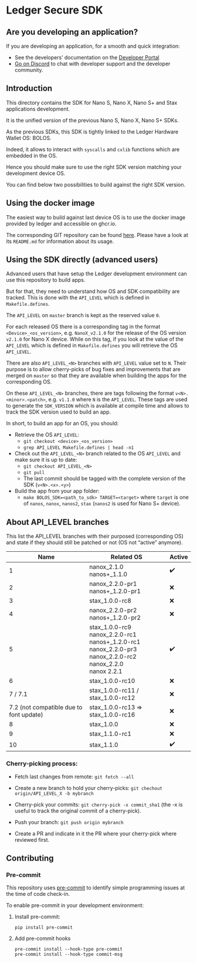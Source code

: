 # Ledger Secure SDK

## Are you developing an application?

If you are developing an application, for a smooth and quick integration:
- See the developers’ documentation on the [Developer Portal](https://developers.ledger.com/)
- [Go on Discord](https://developers.ledger.com/discord-pro/) to chat with developer support and the developer community.

## Introduction

This directory contains the SDK for Nano S, Nano X, Nano S+ and Stax applications development.

It is the unified version of the previous Nano S, Nano X, Nano S+ SDKs.

As the previous SDKs, this SDK is tightly linked to the Ledger Hardware Wallet OS: BOLOS.

Indeed, it allows to interact with `syscalls` and `cxlib` functions which are embedded in the OS.

Hence you should make sure to use the right SDK version matching your development device OS.

You can find below two possibilities to build against the right SDK version.

## Using the docker image

The easiest way to build against last device OS is to use the docker image provided by ledger and accessible on ghcr.io.

The corresponding GIT repository can be found [here](https://github.com/LedgerHQ/ledger-app-builder/). Please have a look at its `README.md` for information about its usage.

## Using the SDK directly (advanced users)

Advanced users that have setup the Ledger development environment can use this repository to build apps.

But for that, they need to understand how OS and SDK compatibility are tracked. This is done with the `API_LEVEL` which is defined in `Makefile.defines`.

The `API_LEVEL` on `master` branch is kept as the reserved value `0`.

For each released OS there is a corresponding tag in the format `<Device>_<os_version>`, e.g. `NanoX_v2.1.0` for the release of the OS version `v2.1.0` for Nano X device. While on this tag, if you look at the value of the `API_LEVEL` which is defined in `Makefile.defines` you will retrieve the OS `API_LEVEL`.

There are also `API_LEVEL_<N>` branches with `API_LEVEL` value set to `N`. Their purpose is to allow cherry-picks of bug fixes and improvements that are merged on `master` so that they are available when building the apps for the corresponding OS.

On these `API_LEVEL_<N>` branches, there are tags following the format `v<N>.<minor>.<patch>`, e.g. `v1.1.0` where `N` is the `API_LEVEL`. These tags are used to generate the `SDK_VERSION` which is available at compile time and allows to track the SDK version used to build an app.

In short, to build an app for an OS, you should:
- Retrieve the OS `API_LEVEL`:
    - `git checkout <device>_<os_version>`
    - `grep API_LEVEL Makefile.defines | head -n1`
- Check out the `API_LEVEL_<N>` branch related to the OS `API_LEVEL` and make sure it is up to date:
    - `git checkout API_LEVEL_<N>`
    - `git pull`
    - The last commit should be tagged with the complete version of the SDK (`v<N>.<x>.<y>`)
- Build the app from your app folder:
    - `make BOLOS_SDK=<path_to_sdk> TARGET=<target>` where `target` is one of `nanos`, `nanox`, `nanos2`, `stax` (`nanos2` is used for Nano S+ device).

## About API_LEVEL branches

This list the API_LEVEL branches with their purposed (corresponding OS) and state if they should still be patched or not (OS not “active” anymore).

| Name    | Related OS                                                                                                    | Active
|---------|---------------------------------------------------------------------------------------------------------------|---------
| 1       | nanox_2.1.0 <br/>  nanos+_1.1.0 <br/>                                                                         | :heavy_check_mark:
| 2       | nanox_2.2.0-pr1 <br/>  nanos+_1.2.0-pr1 <br/>                                                                 | :x:
| 3       | stax_1.0.0-rc8                                                                                                | :x:
| 4       | nanox_2.2.0-pr2 <br/> nanos+_1.2.0-pr2 <br/>                                                                  | :x:
| 5       | stax_1.0.0-rc9 <br/> nanox_2.2.0-rc1 <br/> nanos+_1.2.0-rc1 <br/> nanox_2.2.0-pr3 <br/> nanox_2.2.0-rc2 <br/> nanox_2.2.0 <br/> nanox 2.2.1 | :heavy_check_mark:
| 6       | stax_1.0.0-rc10                                                                                               | :x:
| 7 / 7.1 | stax_1.0.0-rc11 / stax_1.0.0-rc12                                                                             | :x:
| 7.2 (not compatible due to font update) | stax_1.0.0-rc13 => stax_1.0.0-rc16                                            | :x:
| 8       | stax_1.0.0                                                                                                    | :x:
| 9       | stax_1.1.0-rc1                                                                                                | :x:
| 10      | stax_1.1.0                                                                                                    | :heavy_check_mark:

### Cherry-picking process:

- Fetch last changes from remote: `git fetch --all`

- Create a new branch to hold your cherry-picks: `git chechout origin/API_LEVEL_X -b mybranch`

- Cherry-pick your commits: `git cherry-pick -x commit_sha1` (the -x is useful to track the original commit of a cherry-pick).

- Push your branch: `git push origin mybranch`

- Create a PR and indicate in it the PR where your cherry-pick where reviewed first.

## Contributing

### Pre-commit

This repository uses [pre-commit](https://pre-commit.com/) to identify simple programming issues at the time of code check-in.

To enable pre-commit in your development environment:

1. Install pre-commit:

    ```shell
    pip install pre-commit
    ```

2. Add pre-commit hooks

    ```shell
    pre-commit install --hook-type pre-commit
    pre-commit install --hook-type commit-msg
    ```
